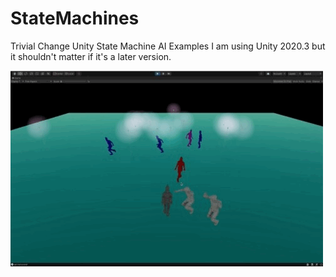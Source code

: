 # StateMachines
Trivial Change
Unity State Machine AI Examples
I am using Unity 2020.3 but it shouldn't matter if it's a later version.

![](transcend.gif)
